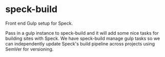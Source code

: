 # speck-build

Front end Gulp setup for Speck.

Pass in a gulp instance to speck-build and it will add some nice tasks for building sites with Speck. We have speck-build manage gulp tasks so we can independently update Speck's build pipeline across projects using SemVer for versioning.